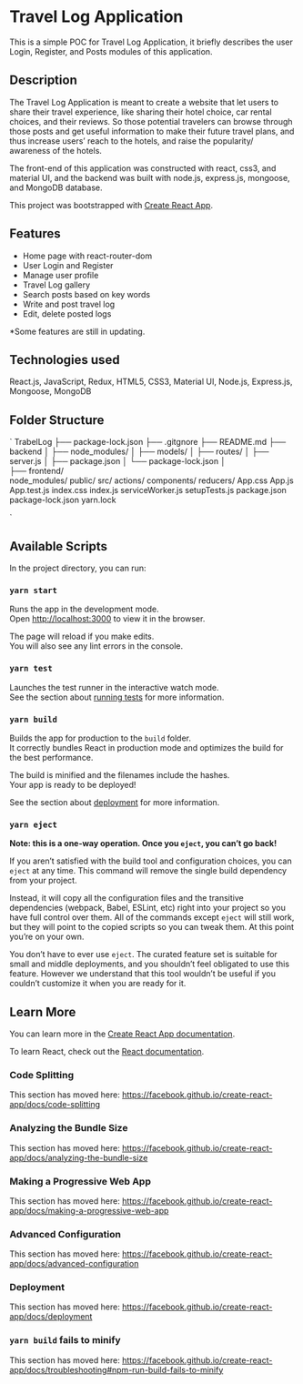 # Travel Log Application

This is a simple POC for Travel Log Application, it briefly describes the user Login, Register, and Posts modules of this application.

## Description

The Travel Log Application is meant to create a website that let users to share their travel experience, like sharing their hotel choice, car rental choices, and their reviews. So those potential travelers can browse through those posts and get useful information to make their future travel plans, and thus increase users’ reach to the hotels, and raise the popularity/ awareness of the hotels.

The front-end of this application was constructed with react, css3, and material UI, and the backend was built with node.js, express.js, mongoose, and MongoDB database.

This project was bootstrapped with [Create React App](https://github.com/facebook/create-react-app).

## Features

- Home page with react-router-dom
- User Login and Register
- Manage user profile
- Travel Log gallery
- Search posts based on key words
- Write and post travel log
- Edit, delete posted logs

\*Some features are still in updating.

## Technologies used

React.js, JavaScript, Redux, HTML5, CSS3, Material UI, Node.js, Express.js, Mongoose, MongoDB

## Folder Structure

`
TrabelLog
├── package-lock.json
├── .gitgnore
├── README.md
├── backend
│ ├── node_modules/
│ ├── models/
│ ├── routes/
│ ├── server.js
│ ├── package.json
│ └── package-lock.json
│  
├── frontend/  
 node_modules/
public/
src/
actions/
components/
reducers/
App.css
App.js
App.test.js
index.css
index.js
serviceWorker.js
setupTests.js
package.json
package-lock.json
yarn.lock

`

## Available Scripts

In the project directory, you can run:

### `yarn start`

Runs the app in the development mode.<br />
Open [http://localhost:3000](http://localhost:3000) to view it in the browser.

The page will reload if you make edits.<br />
You will also see any lint errors in the console.

### `yarn test`

Launches the test runner in the interactive watch mode.<br />
See the section about [running tests](https://facebook.github.io/create-react-app/docs/running-tests) for more information.

### `yarn build`

Builds the app for production to the `build` folder.<br />
It correctly bundles React in production mode and optimizes the build for the best performance.

The build is minified and the filenames include the hashes.<br />
Your app is ready to be deployed!

See the section about [deployment](https://facebook.github.io/create-react-app/docs/deployment) for more information.

### `yarn eject`

**Note: this is a one-way operation. Once you `eject`, you can’t go back!**

If you aren’t satisfied with the build tool and configuration choices, you can `eject` at any time. This command will remove the single build dependency from your project.

Instead, it will copy all the configuration files and the transitive dependencies (webpack, Babel, ESLint, etc) right into your project so you have full control over them. All of the commands except `eject` will still work, but they will point to the copied scripts so you can tweak them. At this point you’re on your own.

You don’t have to ever use `eject`. The curated feature set is suitable for small and middle deployments, and you shouldn’t feel obligated to use this feature. However we understand that this tool wouldn’t be useful if you couldn’t customize it when you are ready for it.

## Learn More

You can learn more in the [Create React App documentation](https://facebook.github.io/create-react-app/docs/getting-started).

To learn React, check out the [React documentation](https://reactjs.org/).

### Code Splitting

This section has moved here: https://facebook.github.io/create-react-app/docs/code-splitting

### Analyzing the Bundle Size

This section has moved here: https://facebook.github.io/create-react-app/docs/analyzing-the-bundle-size

### Making a Progressive Web App

This section has moved here: https://facebook.github.io/create-react-app/docs/making-a-progressive-web-app

### Advanced Configuration

This section has moved here: https://facebook.github.io/create-react-app/docs/advanced-configuration

### Deployment

This section has moved here: https://facebook.github.io/create-react-app/docs/deployment

### `yarn build` fails to minify

This section has moved here: https://facebook.github.io/create-react-app/docs/troubleshooting#npm-run-build-fails-to-minify
